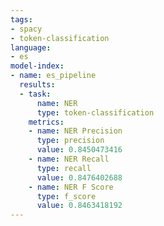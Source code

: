 ```yaml
---
tags:
- spacy
- token-classification
language:
- es
model-index:
- name: es_pipeline
  results:
  - task:
      name: NER
      type: token-classification
    metrics:
    - name: NER Precision
      type: precision
      value: 0.8450473416
    - name: NER Recall
      type: recall
      value: 0.8476402688
    - name: NER F Score
      type: f_score
      value: 0.8463418192
---
```


